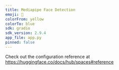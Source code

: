 ```yaml
---
title: Mediapipe Face Detection
emoji: 💩
colorFrom: yellow
colorTo: blue
sdk: gradio
sdk_version: 2.9.4
app_file: app.py
pinned: false
---
```


Check out the configuration reference at https://huggingface.co/docs/hub/spaces#reference
